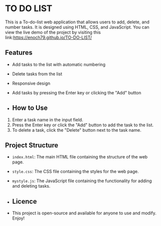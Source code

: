 # TO DO LIST

This is a To-do-list web application that allows users to add, delete, and number tasks. It is designed using HTML, CSS, and JavaScript. You can view the live demo of the project by visiting this link:https://enoch79.github.io/TO-DO-LIST/

## Features

- Add tasks to the list with automatic numbering
- Delete tasks from the list
- Responsive design
- Add tasks by pressing the Enter key or clicking the "Add" button

- ## How to Use

1. Enter a task name in the input field.
2. Press the Enter key or click the "Add" button to add the task to the list.
3. To delete a task, click the "Delete" button next to the task name.

## Project Structure

- `index.html`: The main HTML file containing the structure of the web page.
- `style.css`: The CSS file containing the styles for the web page.
- `mystyle.js`: The JavaScript file containing the functionality for adding and deleting tasks.

- ## Licence

- This project is open-source and available for anyone to use and modify. Enjoy!
